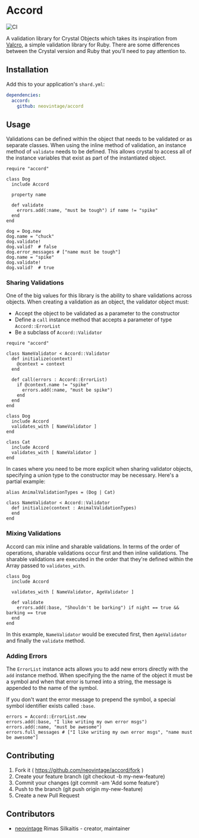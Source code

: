 # Accord

![CI](https://github.com/neovintage/accord/workflows/CI/badge.svg)

A validation library for Crystal Objects which takes its inspiration from [Valcro](https://github.com/hgmnz/valcro), a simple validation library for Ruby. There are some differences between the Crystal version and Ruby that you'll need to pay attention to.

## Installation


Add this to your application's `shard.yml`:

```yaml
dependencies:
  accord:
    github: neovintage/accord
```


## Usage

Validations can be defined within the object that needs to be validated or as separate classes. When using the inline method of validation,
an instance method of `validate` needs to be defined. This allows crystal to access all of the instance variables that exist as part of the
instantiated object.


```crystal
require "accord"

class Dog
  include Accord

  property name

  def validate
    errors.add(:name, "must be tough") if name != "spike"
  end
end

dog = Dog.new
dog.name = "chuck"
dog.validate!
dog.valid?  # false
dog.error_messages # ["name must be tough"]
dog.name = "spike"
dog.validate!
dog.valid?  # true
```

### Sharing Validations

One of the big values for this library is the ability to share validations across objects. When creating a validation as an object,
the validator object must:

*  Accept the object to be validated as a parameter to the constructor
*  Define a `call` instance method that accepts a parameter of type `Accord::ErrorList`
*  Be a subclass of `Accord::Validator`

```crystal
require "accord"

class NameValidator < Accord::Validator
  def initialize(context)
    @context = context
  end

  def call(errors : Accord::ErrorList)
    if @context.name != "spike"
      errors.add(:name, "must be spike")
    end
  end
end

class Dog
  include Accord
  validates_with [ NameValidator ]
end

class Cat
  include Accord
  validates_with [ NameValidator ]
end
```

In cases where you need to be more explicit when sharing validator objects, specifying a union type to the constructor may be necessary.
Here's a partial example:

```crystal
alias AnimalValidationTypes = (Dog | Cat)

class NameValidator < Accord::Validator
  def initialize(context : AnimalValidationTypes)
  end
end
```

### Mixing Validations

Accord can mix inline and sharable validations. In terms of the order of operations, sharable validations occur first and then inline
validations. The sharable validations are executed in the order that they're defined within the Array passed to `validates_with`.

```crystal
class Dog
  include Accord

  validates_with [ NameValidator, AgeValidator ]

  def validate
    errors.add(:base, "Shouldn't be barking") if night == true && barking == true
  end
end
```

In this example, `NameValidator` would be executed first, then `AgeValidator` and finally the `validate` method.

### Adding Errors

The `ErrorList` instance acts allows you to add new errors directly with the `add` instance method. When specifying the
the name of the object it must be a symbol and when that error is turned into a string, the message is appended to the
name of the symbol.

If you don't want the error message to prepend the symbol, a special symbol identifier exists called `:base`.

```crystal
errors = Accord::ErrorList.new
errors.add(:base, "I like writing my own error msgs")
errors.add(:name, "must be awesome")
errors.full_messages # ["I like writing my own error msgs", "name must be awesome"]
```

## Contributing

1. Fork it ( https://github.com/neovintage/accord/fork )
2. Create your feature branch (git checkout -b my-new-feature)
3. Commit your changes (git commit -am 'Add some feature')
4. Push to the branch (git push origin my-new-feature)
5. Create a new Pull Request

## Contributors

- [neovintage](https://github.com/neovintage) Rimas Silkaitis - creator, maintainer
